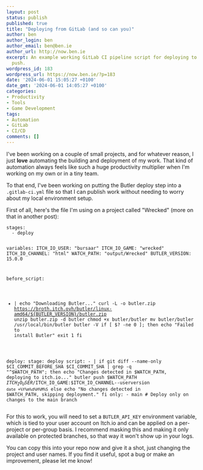 ```yaml
---
layout: post
status: publish
published: true
title: "Deploying from GitLab (and so can you)"
author: ben
author_login: ben
author_email: ben@ben.ie
author_url: http://now.ben.ie
excerpt: An example working GitLab CI pipeline script for deploying to Itch.io on
  push.
wordpress_id: 183
wordpress_url: https://now.ben.ie/?p=183
date: '2024-06-01 15:05:27 +0100'
date_gmt: '2024-06-01 14:05:27 +0100'
categories:
- Productivity
- Tools
- Game Development
tags:
- Automation
- GitLab
- CI/CD
comments: []
---
```

<p><!-- wp:paragraph --></p>
<p>I've been working on a couple of small projects, and for whatever reason, I just <strong>love</strong> automating the building and deployment of my work. That kind of automation always feels like such a huge productivity multiplier when I'm working on my own or in a tiny team.</p>
<p><!-- /wp:paragraph --></p>
<p><!-- wp:paragraph --></p>
<p>To that end, I've been working on putting the Butler deploy step into a <code>.gitlab-ci.yml</code> file so that I can publish work without needing to worry about my local environment setup.</p>
<p><!-- /wp:paragraph --></p>
<p><!-- wp:paragraph --></p>
<p>First of all, here's the file I'm using on a project called "Wrecked" (more on that in another post):</p>
<p><!-- /wp:paragraph --></p>
<p><!-- wp:code --></p>
<pre class="wp-block-code"><code>stages:
  - deploy

variables:
  ITCH_IO_USER: "bursaar"
  ITCH_IO_GAME: "wrecked"
  ITCH_IO_CHANNEL: "html"
  WATCH_PATH: "output/Wrecked"
  BUTLER_VERSION: 15.0.0

before_script:
  - |
    echo "Downloading Butler..."
    curl -L -o butler.zip https://broth.itch.ovh/butler/linux-amd64/${BUTLER_VERSION}/butler.zip
    unzip butler.zip -d butler
    chmod +x butler/butler
    mv butler/butler /usr/local/bin/butler
    butler -V
    if &#91; $? -ne 0 ]; then
      echo "Failed to install Butler"
      exit 1
    fi

deploy:
  stage: deploy
  script:
    - |
      if git diff --name-only $CI_COMMIT_BEFORE_SHA $CI_COMMIT_SHA | grep -q "^$WATCH_PATH"; then
        echo "Changes detected in $WATCH_PATH, deploying to itch.io..."
        butler push $WATCH_PATH $ITCH_IO_USER/$ITCH_IO_GAME:$ITCH_IO_CHANNEL--userversion `date +%Y%m%d%H%M%S`
      else
        echo "No changes detected in $WATCH_PATH, skipping deployment."
      fi
  only:
    - main  # Deploy only on changes to the main branch</code></pre>
<p><!-- /wp:code --></p>
<p><!-- wp:paragraph --></p>
<p>For this to work, you will need to set a <code>BUTLER_API_KEY</code> environment variable, which is tied to your user account on Itch.io and can be applied on a per-project or per-group basis. I recommend masking this and making it only available on protected branches, so that way it won't show up in your logs.</p>
<p><!-- /wp:paragraph --></p>
<p><!-- wp:paragraph --></p>
<p>You can copy this into your repo now and give it a shot, just changing the project and user names. If you find it useful, spot a bug or make an improvement, please let me know!</p>
<p><!-- /wp:paragraph --></p>
